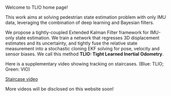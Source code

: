 Welcome to TLIO home page!

This work aims at solving pedestrian state estimation problem with only IMU data, leveraging the combination of deep learning and Bayesian filters.

We propose a tightly-coupled Extended Kalman Filter framework for IMU-only state estimation. We train a network that regresses 3D displacement estimates and its uncertainty, and tightly fuse the relative state measurement into a stochastic cloning EKF solving for pose, velocity and sensor biases. We call this method **TLIO: Tight Learned Inertial Odometry**.

Here is a supplementary video showing tracking on staircases. (Blue: TLIO; Green: VIO)

[Staircase video](https://drive.google.com/open?id=1NIZilMaIGx05EUPfztoMxiR2g8P3C0TM)

More videos will be disclosed on this website soon!


